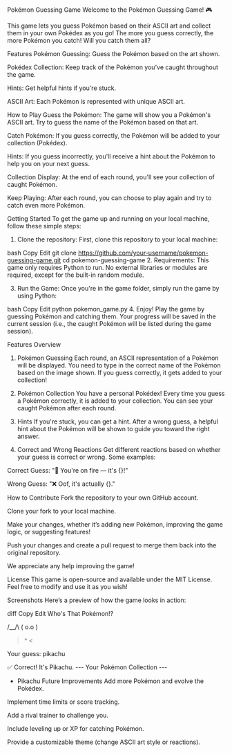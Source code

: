 Pokémon Guessing Game
Welcome to the Pokémon Guessing Game! 🎮

This game lets you guess Pokémon based on their ASCII art and collect them in your own Pokédex as you go! The more you guess correctly, the more Pokémon you catch! Will you catch them all?

Features
Pokémon Guessing: Guess the Pokémon based on the art shown.

Pokédex Collection: Keep track of the Pokémon you've caught throughout the game.

Hints: Get helpful hints if you're stuck.

ASCII Art: Each Pokémon is represented with unique ASCII art.

How to Play
Guess the Pokémon: The game will show you a Pokémon's ASCII art. Try to guess the name of the Pokémon based on that art.

Catch Pokémon: If you guess correctly, the Pokémon will be added to your collection (Pokédex).

Hints: If you guess incorrectly, you'll receive a hint about the Pokémon to help you on your next guess.

Collection Display: At the end of each round, you'll see your collection of caught Pokémon.

Keep Playing: After each round, you can choose to play again and try to catch even more Pokémon.

Getting Started
To get the game up and running on your local machine, follow these simple steps:

1. Clone the repository:
First, clone this repository to your local machine:

bash
Copy
Edit
git clone https://github.com/your-username/pokemon-guessing-game.git
cd pokemon-guessing-game
2. Requirements:
This game only requires Python to run. No external libraries or modules are required, except for the built-in random module.

3. Run the Game:
Once you're in the game folder, simply run the game by using Python:

bash
Copy
Edit
python pokemon_game.py
4. Enjoy!
Play the game by guessing Pokémon and catching them. Your progress will be saved in the current session (i.e., the caught Pokémon will be listed during the game session).

Features Overview
1. Pokémon Guessing
Each round, an ASCII representation of a Pokémon will be displayed. You need to type in the correct name of the Pokémon based on the image shown. If you guess correctly, it gets added to your collection!

2. Pokémon Collection
You have a personal Pokédex! Every time you guess a Pokémon correctly, it is added to your collection. You can see your caught Pokémon after each round.

3. Hints
If you're stuck, you can get a hint. After a wrong guess, a helpful hint about the Pokémon will be shown to guide you toward the right answer.

4. Correct and Wrong Reactions
Get different reactions based on whether your guess is correct or wrong. Some examples:

Correct Guess: "💯 You're on fire — it's {}!"

Wrong Guess: "❌ Oof, it's actually {}."

How to Contribute
Fork the repository to your own GitHub account.

Clone your fork to your local machine.

Make your changes, whether it’s adding new Pokémon, improving the game logic, or suggesting features!

Push your changes and create a pull request to merge them back into the original repository.

We appreciate any help improving the game!

License
This game is open-source and available under the MIT License. Feel free to modify and use it as you wish!

Screenshots
Here’s a preview of how the game looks in action:

diff
Copy
Edit
Who's That Pokémon!?

  /\__/\ 
 ( o.o  ) 
  > ^ <

Your guess: pikachu

✅ Correct! It's Pikachu.
--- Your Pokémon Collection ---
- Pikachu
Future Improvements
Add more Pokémon and evolve the Pokédex.

Implement time limits or score tracking.

Add a rival trainer to challenge you.

Include leveling up or XP for catching Pokémon.

Provide a customizable theme (change ASCII art style or reactions).
